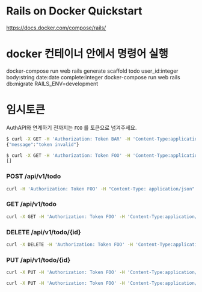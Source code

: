 # Rails on Docker Quickstart

https://docs.docker.com/compose/rails/

# docker 컨테이너 안에서 명령어 실행

docker-compose run web rails generate scaffold todo user_id:integer body:string date:date complete:integer
docker-compose run web rails db:migrate RAILS_ENV=development

# 임시토큰

AuthAPI와 연계하기 전까지는 `FOO` 를 토큰으로 넘겨주세요.

```sh
$ curl -X GET -H 'Authorization: Token BAR' -H 'Content-Type:application/json' http://3.115.63.100:3000/api/v1/todo
{"message":"token invalid"}
```

```sh
$ curl -X GET -H 'Authorization: Token FOO' -H 'Content-Type:application/json' http://3.115.63.100:3000/api/v1/todo
[]
```

### POST /api/v1/todo

```sh
curl -H 'Authorization: Token FOO' -H "Content-Type: application/json" -d '{"todo":{"body": "u-kan", "date": "2019/10/01"}}' http://3.115.63.100:3000/api/v1/todo
```

### GET /api/v1/todo

```sh
curl -X GET -H 'Authorization: Token FOO' -H 'Content-Type:application/json' http://3.115.63.100:3000/api/v1/todo
```

### DELETE /api/v1/todo/{id}

```sh
curl -X DELETE -H 'Authorization: Token FOO' -H 'Content-Type:application/json' http://3.115.63.100:3000/api/v1/todo/{id}
```

### PUT /api/v1/todo/{id}

```sh
curl -X PUT -H 'Authorization: Token FOO' -H 'Content-Type:application/json' -d '{"todo":{"complete": "1"}}' http://3.115.63.100:3000/api/v1/todo/1
```

```sh
curl -X PUT -H 'Authorization: Token FOO' -H 'Content-Type:application/json' -d '{"todo":{"body": "body"}}' http://3.115.63.100:3000/api/v1/todo/1
```
